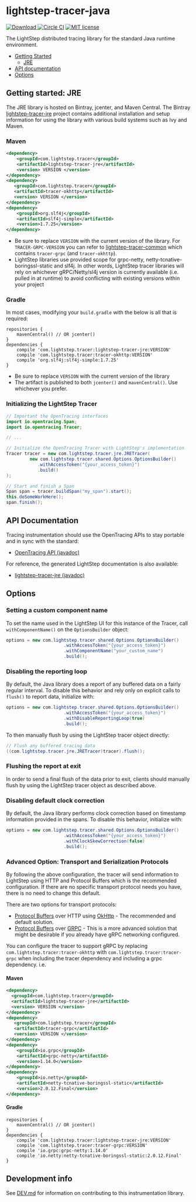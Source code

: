 # lightstep-tracer-java

[ ![Download](https://api.bintray.com/packages/lightstep/maven/lightstep-tracer-jre/images/download.svg) ](https://bintray.com/lightstep/maven/) [![Circle CI](https://circleci.com/gh/lightstep/lightstep-tracer-java.svg?style=shield)](https://circleci.com/gh/lightstep/lightstep-tracer-java) [![MIT license](http://img.shields.io/badge/license-MIT-blue.svg)](http://opensource.org/licenses/MIT)

The LightStep distributed tracing library for the standard Java runtime environment.

* [Getting Started](#getting-started)
  * [JRE](#getting-started-jre)
* [API documentation](#apidocs)
* [Options](#options)

<a name="#getting-started"></a>
<a name="#getting-started-jre"></a>

## Getting started: JRE

The JRE library is hosted on Bintray, jcenter, and Maven Central. 
The Bintray [lightstep-tracer-jre](https://bintray.com/lightstep/maven/lightstep-tracer-jre/view) project contains 
additional installation and setup information for using the library with various build systems such as Ivy and Maven.

### Maven

```xml
<dependency>
    <groupId>com.lightstep.tracer</groupId>
    <artifactId>lightstep-tracer-jre</artifactId>
    <version> VERSION </version>
</dependency>
<dependency>
   <groupId>com.lightstep.tracer</groupId>
   <artifactId>tracer-okhttp</artifactId>
   <version> VERSION </version>
</dependency>
<dependency>
    <groupId>org.slf4j</groupId>
    <artifactId>slf4j-simple</artifactId>
    <version>1.7.25</version>
</dependency>
```

* Be sure to replace `VERSION` with the current version of the library. For `TRACER-GRPC-VERSION` you can refer to  [lightstep-tracer-common](https://github.com/lightstep/lightstep-tracer-java-common) which contains `tracer-grpc` (and `tracer-okhttp`).
* LightStep libraries use provided scope for grpc-netty, netty-tcnative-boringssl-static and slf4j. In other words, LightStep tracer libraries will rely on whichever gRPC/Netty/sl4j version is currently available (i.e. pulled in at runtime) to avoid conflicting with existing versions within your project

### Gradle

In most cases, modifying your `build.gradle` with the below is all that is required:

```
repositories {
    mavenCentral() // OR jcenter()
}
dependencies {
    compile 'com.lightstep.tracer:lightstep-tracer-jre:VERSION'
    compile 'com.lightstep.tracer:tracer-okhttp:VERSION'
    compile 'org.slf4j:slf4j-simple:1.7.25'
}
```

* Be sure to replace `VERSION` with the current version of the library
* The artifact is published to both `jcenter()` and `mavenCentral()`. Use whichever you prefer.

### Initializing the LightStep Tracer

```java
// Important the OpenTracing interfaces
import io.opentracing.Span;
import io.opentracing.Tracer;

// ...

// Initialize the OpenTracing Tracer with LightStep's implementation
Tracer tracer = new com.lightstep.tracer.jre.JRETracer(
         new com.lightstep.tracer.shared.Options.OptionsBuilder()
            .withAccessToken("{your_access_token}")
            .build()
);

// Start and finish a Span
Span span = tracer.buildSpan("my_span").start();
this.doSomeWorkHere();
span.finish();
```

<a name="apidocs"></a>
## API Documentation

Tracing instrumentation should use the OpenTracing APIs to stay portable and in sync with the standard:

* [OpenTracing API (javadoc)](http://javadoc.io/doc/io.opentracing/opentracing-api)


For reference, the generated LightStep documentation is also available:

* [lightstep-tracer-jre (javadoc)](http://javadoc.io/doc/com.lightstep.tracer/lightstep-tracer-jre)

## Options

### Setting a custom component name

To set the name used in the LightStep UI for this instance of the Tracer, call `withComponentName()` on the `OptionsBuilder` object:

```java
options = new com.lightstep.tracer.shared.Options.OptionsBuilder()
                      .withAccessToken("{your_access_token}")
                      .withComponentName("your_custom_name")
                      .build();

```

### Disabling the reporting loop

By default, the Java library does a report of any buffered data on a fairly regular interval. To disable this behavior and rely only on explicit calls to `flush()` to report data, initialize with:

```java
options = new com.lightstep.tracer.shared.Options.OptionsBuilder()
                      .withAccessToken("{your_access_token}")
                      .withDisableReportingLoop(true)
                      .build();
```

To then manually flush by using the LightStep tracer object directly:

```java
// Flush any buffered tracing data
((com.lightstep.tracer.jre.JRETracer)tracer).flush();
```

### Flushing the report at exit

In order to send a final flush of the data prior to exit, clients should manually flush by using the LightStep tracer object as described above.

### Disabling default clock correction

By default, the Java library performs clock correction based on timestamp information provided in the spans. To disable this behavior, initialize with: 

```java
options = new com.lightstep.tracer.shared.Options.OptionsBuilder()
                      .withAccessToken("{your_access_token}")
                      .withClockSkewCorrection(false)
                      .build();
```

### Advanced Option: Transport and Serialization Protocols

By following the above configuration, the tracer will send information to LightStep using HTTP and Protocol Buffers which is the recommended configuration. If there are no specific transport protocol needs you have, there is no need to change this default.

There are two options for transport protocols:

- [Protocol Buffers](https://developers.google.com/protocol-buffers/) over HTTP using [OkHttp](http://square.github.io/okhttp/) - The recommended and default solution.
- [Protocol Buffers](https://developers.google.com/protocol-buffers/) over [GRPC](https://grpc.io/) - This is a more advanced solution that might be desirable if you already have gRPC networking configured.

You can configure the tracer to support gRPC by replacing `com.lightstep.tracer:tracer-okhttp` with `com.lightstep.tracer:tracer-grpc` when including the tracer dependency and including a grpc dependency. i.e.

#### Maven 

```xml
<dependency>
  <groupId>com.lightstep.tracer</groupId>
  <artifactId>lightstep-tracer-jre</artifactId>
  <version> VERSION </version>
</dependency>
<dependency>
   <groupId>com.lightstep.tracer</groupId>
   <artifactId>tracer-grpc</artifactId>
   <version> VERSION </version>
</dependency>
<dependency>
    <groupId>io.grpc</groupId>
    <artifactId>grpc-netty</artifactId>
    <version>1.14.0</version>
</dependency>
<dependency>
    <groupId>io.netty</groupId>
    <artifactId>netty-tcnative-boringssl-static</artifactId>
    <version>2.0.12.Final</version>
</dependency>
```

#### Gradle

```
repositories {
    mavenCentral() // OR jcenter()
}
dependencies {
    compile 'com.lightstep.tracer:lightstep-tracer-jre:VERSION'
    compile 'com.lightstep.tracer:tracer-grpc:VERSION'
    compile 'io.grpc:grpc-netty:1.14.0'
    compile 'io.netty:netty-tcnative-boringssl-static:2.0.12.Final'
}
```

## Development info

See [DEV.md](DEV.md) for information on contributing to this instrumentation library.
